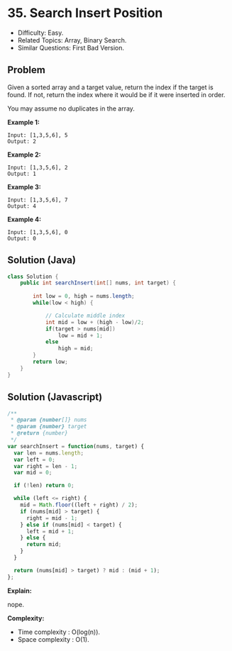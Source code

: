 # 35. Search Insert Position

- Difficulty: Easy.
- Related Topics: Array, Binary Search.
- Similar Questions: First Bad Version.

## Problem

Given a sorted array and a target value, return the index if the target is found. If not, return the index where it would be if it were inserted in order.

You may assume no duplicates in the array.

**Example 1:**

```
Input: [1,3,5,6], 5
Output: 2
```

**Example 2:**

```
Input: [1,3,5,6], 2
Output: 1
```

**Example 3:**

```
Input: [1,3,5,6], 7
Output: 4
```

**Example 4:**

```
Input: [1,3,5,6], 0
Output: 0
```

## Solution (Java)
```java
class Solution {
    public int searchInsert(int[] nums, int target) {
      
        int low = 0, high = nums.length;
        while(low < high) {

            // Calculate middle index
            int mid = low + (high - low)/2;
            if(target > nums[mid])
                low = mid + 1;
            else
                high = mid;
        }
        return low;
    }
}
```

## Solution (Javascript)

```javascript
/**
 * @param {number[]} nums
 * @param {number} target
 * @return {number}
 */
var searchInsert = function(nums, target) {
  var len = nums.length;
  var left = 0;
  var right = len - 1;
  var mid = 0;

  if (!len) return 0;

  while (left <= right) {
    mid = Math.floor((left + right) / 2);
    if (nums[mid] > target) {
      right = mid - 1;
    } else if (nums[mid] < target) {
      left = mid + 1;
    } else {
      return mid;
    }
  }

  return (nums[mid] > target) ? mid : (mid + 1);
};
```

**Explain:**

nope.

**Complexity:**

* Time complexity : O(log(n)).
* Space complexity : O(1).
